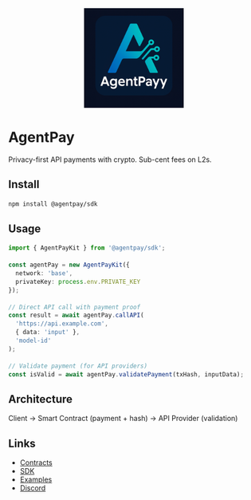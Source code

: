 <div align="center">
  <img src="./AgentPayy-Logo-agent-native-open-framework-for-ai-and-api-payments.png" alt="AgentPay Logo" width="200"/>
</div>

# AgentPay

Privacy-first API payments with crypto. Sub-cent fees on L2s.

## Install
```bash
npm install @agentpay/sdk
```

## Usage
```typescript
import { AgentPayKit } from '@agentpay/sdk';

const agentPay = new AgentPayKit({
  network: 'base',
  privateKey: process.env.PRIVATE_KEY
});

// Direct API call with payment proof
const result = await agentPay.callAPI(
  'https://api.example.com',
  { data: 'input' },
  'model-id'
);

// Validate payment (for API providers)
const isValid = await agentPay.validatePayment(txHash, inputData);
```

## Architecture
Client → Smart Contract (payment + hash) → API Provider (validation)

## Links
- [Contracts](./contracts/)
- [SDK](./sdk/typescript/)
- [Examples](./examples/)
- [Discord](https://discord.gg/agentpay) 